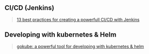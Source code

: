 

## CI/CD (Jenkins)

> [13 best practices for creating a powerfull CI/CD with Jenkins](./jenkins/jenkins.html)

## Developing with kubernetes & Helm

> [gokube: a powerful tool for developing with kubernetes & helm](./developers/kubernetes/gokube.html)
